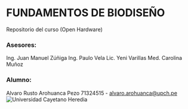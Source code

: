 # FUNDAMENTOS DE BIODISEÑO
Repositorio del curso (Open Hardware)
### Asesores:
Ing. Juan Manuel Zúñiga
Ing. Paulo Vela
Lic. Yeni Varillas
Med. Carolina Muñoz
### Alumno:
Alvaro Rusto Arohuanca Pezo 71324515 - alvaro.arohuanca@upch.pe
![Universidad Cayetano Heredia](https://360.cayetano.edu.pe/wp-content/uploads/sites/25/2024/06/53135168333_7b780465e9_k-2.jpg)

